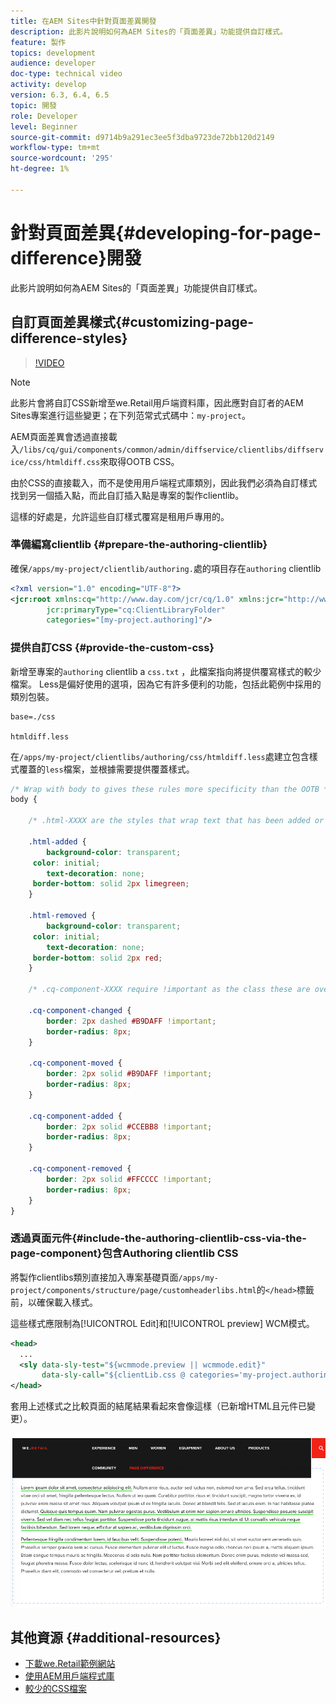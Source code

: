 ```yaml
---
title: 在AEM Sites中針對頁面差異開發
description: 此影片說明如何為AEM Sites的「頁面差異」功能提供自訂樣式。
feature: 製作
topics: development
audience: developer
doc-type: technical video
activity: develop
version: 6.3, 6.4, 6.5
topic: 開發
role: Developer
level: Beginner
source-git-commit: d9714b9a291ec3ee5f3dba9723de72bb120d2149
workflow-type: tm+mt
source-wordcount: '295'
ht-degree: 1%

---
```



# 針對頁面差異{#developing-for-page-difference}開發

此影片說明如何為AEM Sites的「頁面差異」功能提供自訂樣式。

## 自訂頁面差異樣式{#customizing-page-difference-styles}

>[!VIDEO](https://video.tv.adobe.com/v/18871/?quality=9&learn=on)

>[!NOTE]
>
>此影片會將自訂CSS新增至we.Retail用戶端資料庫，因此應對自訂者的AEM Sites專案進行這些變更；在下列范常式式碼中：`my-project`。

AEM頁面差異會透過直接載入`/libs/cq/gui/components/common/admin/diffservice/clientlibs/diffservice/css/htmldiff.css`來取得OOTB CSS。

由於CSS的直接載入，而不是使用用戶端程式庫類別，因此我們必須為自訂樣式找到另一個插入點，而此自訂插入點是專案的製作clientlib。

這樣的好處是，允許這些自訂樣式覆寫是租用戶專用的。

### 準備編寫clientlib {#prepare-the-authoring-clientlib}

確保`/apps/my-project/clientlib/authoring.`處的項目存在`authoring` clientlib

```xml
<?xml version="1.0" encoding="UTF-8"?>
<jcr:root xmlns:cq="http://www.day.com/jcr/cq/1.0" xmlns:jcr="http://www.jcp.org/jcr/1.0"
        jcr:primaryType="cq:ClientLibraryFolder"
        categories="[my-project.authoring]"/>
```

### 提供自訂CSS {#provide-the-custom-css}

新增至專案的`authoring` clientlib a `css.txt` ，此檔案指向將提供覆寫樣式的較少檔案。 [](https://lesscss.org/) Less是偏好使用的選項，因為它有許多便利的功能，包括此範例中採用的類別包裝。

```shell
base=./css

htmldiff.less
```

在`/apps/my-project/clientlibs/authoring/css/htmldiff.less`處建立包含樣式覆蓋的`less`檔案，並根據需要提供覆蓋樣式。

```css
/* Wrap with body to gives these rules more specificity than the OOTB */
body {

    /* .html-XXXX are the styles that wrap text that has been added or removed */

    .html-added {
        background-color: transparent;
     color: initial;
        text-decoration: none;
     border-bottom: solid 2px limegreen;
    }

    .html-removed {
        background-color: transparent;
     color: initial;
        text-decoration: none;
     border-bottom: solid 2px red;
    }

    /* .cq-component-XXXX require !important as the class these are overriding uses it. */

    .cq-component-changed {
        border: 2px dashed #B9DAFF !important;
        border-radius: 8px;
    }
    
    .cq-component-moved {
        border: 2px solid #B9DAFF !important;
        border-radius: 8px;
    }

    .cq-component-added {
        border: 2px solid #CCEBB8 !important;
        border-radius: 8px;
    }

    .cq-component-removed {
        border: 2px solid #FFCCCC !important;
        border-radius: 8px;
    }
}
```

### 透過頁面元件{#include-the-authoring-clientlib-css-via-the-page-component}包含Authoring clientlib CSS

將製作clientlibs類別直接加入專案基礎頁面`/apps/my-project/components/structure/page/customheaderlibs.html`的`</head>`標籤前，以確保載入樣式。

這些樣式應限制為[!UICONTROL Edit]和[!UICONTROL preview] WCM模式。

```xml
<head>
  ...
  <sly data-sly-test="${wcmmode.preview || wcmmode.edit}" 
       data-sly-call="${clientLib.css @ categories='my-project.authoring'}"/>
</head>
```

套用上述樣式之比較頁面的結尾結果看起來會像這樣（已新增HTML且元件已變更）。

![頁面差異](assets/page-diff.png)

## 其他資源 {#additional-resources}

* [下載we.Retail範例網站](https://github.com/Adobe-Marketing-Cloud/aem-sample-we-retail/releases)
* [使用AEM用戶端程式庫](https://helpx.adobe.com/experience-manager/6-5/sites/developing/using/clientlibs.html)
* [較少的CSS檔案](https://lesscss.org/)
